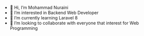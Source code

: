 - 👋 Hi, I’m Mohammad Nuraini
- 👀 I’m interested in Backend Web Developer
- 🌱 I’m currently learning Laravel 8
- 💞️ I’m looking to collaborate with everyone that interest for Web Programming

<!---
MohammadNur01/MohammadNur01 is a ✨ special ✨ repository because its `README.md` (this file) appears on your GitHub profile.
You can click the Preview link to take a look at your changes.
--->
